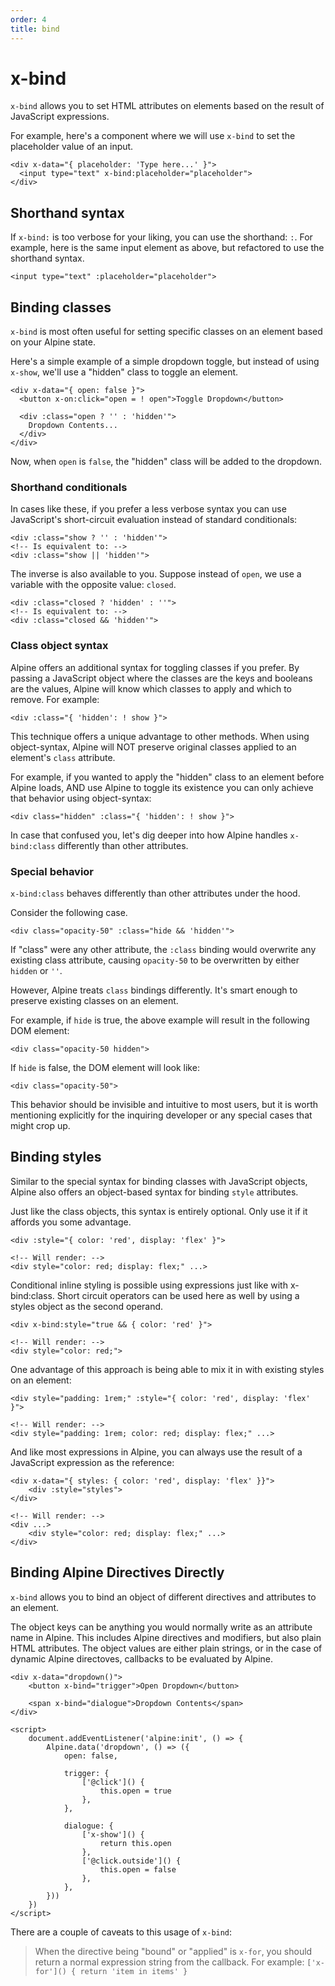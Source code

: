 ```yaml
---
order: 4
title: bind
---
```


# x-bind

`x-bind` allows you to set HTML attributes on elements based on the result of JavaScript expressions.

For example, here's a component where we will use `x-bind` to set the placeholder value of an input.

```alpine
<div x-data="{ placeholder: 'Type here...' }">
  <input type="text" x-bind:placeholder="placeholder">
</div>
```

<a name="shorthand-syntax"></a>
## Shorthand syntax

If `x-bind:` is too verbose for your liking, you can use the shorthand: `:`. For example, here is the same input element as above, but refactored to use the shorthand syntax.

```alpine
<input type="text" :placeholder="placeholder">
```

<a name="binding-classes"></a>
## Binding classes

`x-bind` is most often useful for setting specific classes on an element based on your Alpine state.

Here's a simple example of a simple dropdown toggle, but instead of using `x-show`, we'll use a "hidden" class to toggle an element.

```alpine
<div x-data="{ open: false }">
  <button x-on:click="open = ! open">Toggle Dropdown</button>

  <div :class="open ? '' : 'hidden'">
    Dropdown Contents...
  </div>
</div>
```

Now, when `open` is `false`, the "hidden" class will be added to the dropdown.

<a name="shorthand-conditionals"></a>
### Shorthand conditionals

In cases like these, if you prefer a less verbose syntax you can use JavaScript's short-circuit evaluation instead of standard conditionals:

```alpine
<div :class="show ? '' : 'hidden'">
<!-- Is equivalent to: -->
<div :class="show || 'hidden'">
```

The inverse is also available to you. Suppose instead of `open`, we use a variable with the opposite value: `closed`.

```alpine
<div :class="closed ? 'hidden' : ''">
<!-- Is equivalent to: -->
<div :class="closed && 'hidden'">
```

<a name="class-object-syntax"></a>
### Class object syntax

Alpine offers an additional syntax for toggling classes if you prefer. By passing a JavaScript object where the classes are the keys and booleans are the values, Alpine will know which classes to apply and which to remove. For example:

```alpine
<div :class="{ 'hidden': ! show }">
```

This technique offers a unique advantage to other methods. When using object-syntax, Alpine will NOT preserve original classes applied to an element's `class` attribute.

For example, if you wanted to apply the "hidden" class to an element before Alpine loads, AND use Alpine to toggle its existence you can only achieve that behavior using object-syntax:

```alpine
<div class="hidden" :class="{ 'hidden': ! show }">
```

In case that confused you, let's dig deeper into how Alpine handles `x-bind:class` differently than other attributes.

<a name="special-behavior"></a>
### Special behavior

`x-bind:class` behaves differently than other attributes under the hood.

Consider the following case.

```alpine
<div class="opacity-50" :class="hide && 'hidden'">
```

If "class" were any other attribute, the `:class` binding would overwrite any existing class attribute, causing `opacity-50` to be overwritten by either `hidden` or `''`.

However, Alpine treats `class` bindings differently. It's smart enough to preserve existing classes on an element.

For example, if `hide` is true, the above example will result in the following DOM element:

```alpine
<div class="opacity-50 hidden">
```

If `hide` is false, the DOM element will look like:

```alpine
<div class="opacity-50">
```

This behavior should be invisible and intuitive to most users, but it is worth mentioning explicitly for the inquiring developer or any special cases that might crop up.

<a name="binding-styles"></a>
## Binding styles

Similar to the special syntax for binding classes with JavaScript objects, Alpine also offers an object-based syntax for binding `style` attributes.

Just like the class objects, this syntax is entirely optional. Only use it if it affords you some advantage.

```alpine
<div :style="{ color: 'red', display: 'flex' }">

<!-- Will render: -->
<div style="color: red; display: flex;" ...>
```

Conditional inline styling is possible using expressions just like with x-bind:class. Short circuit operators can be used here as well by using a styles object as the second operand.
```alpine
<div x-bind:style="true && { color: 'red' }">

<!-- Will render: -->
<div style="color: red;">
```

One advantage of this approach is being able to mix it in with existing styles on an element:

```alpine
<div style="padding: 1rem;" :style="{ color: 'red', display: 'flex' }">

<!-- Will render: -->
<div style="padding: 1rem; color: red; display: flex;" ...>
```

And like most expressions in Alpine, you can always use the result of a JavaScript expression as the reference:

```alpine
<div x-data="{ styles: { color: 'red', display: 'flex' }}">
    <div :style="styles">
</div>

<!-- Will render: -->
<div ...>
    <div style="color: red; display: flex;" ...>
</div>
```

<a name="bind-directives"></a>
## Binding Alpine Directives Directly

`x-bind` allows you to bind an object of different directives and attributes to an element.

The object keys can be anything you would normally write as an attribute name in Alpine. This includes Alpine directives and modifiers, but also plain HTML attributes. The object values are either plain strings, or in the case of dynamic Alpine directoves, callbacks to be evaluated by Alpine.

```alpine
<div x-data="dropdown()">
    <button x-bind="trigger">Open Dropdown</button>

    <span x-bind="dialogue">Dropdown Contents</span>
</div>

<script>
    document.addEventListener('alpine:init', () => {
        Alpine.data('dropdown', () => ({
            open: false,

            trigger: {
                ['@click']() {
                    this.open = true
                },
            },

            dialogue: {
                ['x-show']() {
                    return this.open
                },
                ['@click.outside']() {
                    this.open = false
                },
            },
        }))
    })
</script>
```

There are a couple of caveats to this usage of `x-bind`:

> When the directive being "bound" or "applied" is `x-for`, you should return a normal expression string from the callback. For example: `['x-for']() { return 'item in items' }`
